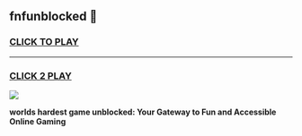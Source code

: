 
## fnfunblocked 👋
<h3>
<a href="https://premium.freeplayer.one?title=fnfunblocked&ref=14F">CLICK TO PLAY</a></h3>
<hr>

<h3>
<a href="https://premium.freeplayer.one?title=fnfunblocked&ref=14F">CLICK 2 PLAY</a>
  
</h3>

<a href="https://premium.freeplayer.one?title=fnfunblocked&ref=12F/"><img src="https://clearcache.store/games.png"></a>


**worlds hardest game unblocked: Your Gateway to Fun and Accessible Online Gaming**
